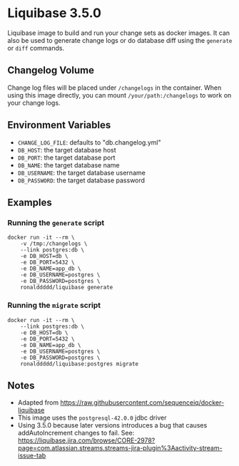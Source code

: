 # Liquibase 3.5.0

Liquibase image to build and run your change sets as docker images.
It can also be used to generate change logs or do database diff using the `generate` or `diff` commands.

## Changelog Volume

Change log files will be placed under `/changelogs` in the container.
When using this image directly, you can mount `/your/path:/changelogs` to work on your change logs.

## Environment Variables

- `CHANGE_LOG_FILE`: defaults to "db.changelog.yml"
- `DB_HOST`: the target database host
- `DB_PORT`: the target database port
- `DB_NAME`: the target database name
- `DB_USERNAME`: the target database username
- `DB_PASSWORD`: the target database password

## Examples

### Running the `generate` script

```
docker run -it --rm \
    -v /tmp:/changelogs \
    --link postgres:db \
    -e DB_HOST=db \
    -e DB_PORT=5432 \
    -e DB_NAME=app_db \
    -e DB_USERNAME=postgres \
    -e DB_PASSWORD=postgres \
    ronalddddd/liquibase generate
```

### Running the `migrate` script

```
docker run -it --rm \
    --link postgres:db \
    -e DB_HOST=db \
    -e DB_PORT=5432 \
    -e DB_NAME=app_db \
    -e DB_USERNAME=postgres \
    -e DB_PASSWORD=postgres \
    ronalddddd/liquibase:postgres migrate
```

## Notes

- Adapted from https://raw.githubusercontent.com/sequenceiq/docker-liquibase
- This image uses the `postgresql-42.0.0` jdbc driver
- Using 3.5.0 because later versions introduces a bug that causes addAutoIncrement changes to fail. See: https://liquibase.jira.com/browse/CORE-2978?page=com.atlassian.streams.streams-jira-plugin%3Aactivity-stream-issue-tab